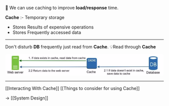 📌 We can use caching to improve **load/response** time.

**Cache** :- Temporary storage
- Stores Results of expensive operations
- Stores Frequently accessed data

---
Don't disturb **DB** frequently just read from **Cache**.
 💡Read through **Cache**
 
<img src="read-through-cache.png" width=600 style="border-radius: 5px" />

---
[[Interacting With Cache]]
[[Things to consider for using Cache]]

→ [[System Design]]